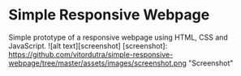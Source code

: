 # Simple Responsive Webpage
Simple prototype of a responsive webpage using HTML, CSS and JavaScript.
![alt text][screenshot]
[screenshot]: https://github.com/vitordutra/simple-responsive-webpage/tree/master/assets/images/screenshot.png "Screenshot"
